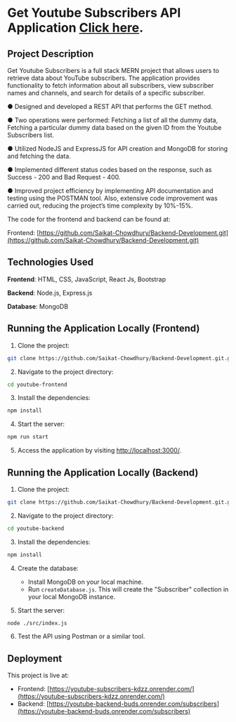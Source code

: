 ﻿# Get Youtube Subscribers API Application  [Click here](https://youtube-subscribers-kdzz.onrender.com/).

## Project Description

Get Youtube Subscribers is a full stack MERN project that allows users to retrieve data about YouTube subscribers. The application provides functionality to fetch information about all subscribers, view subscriber names and channels, and search for details of a specific subscriber.

● Designed and developed a REST API that performs the GET method.

● Two operations were performed: Fetching a list of all the dummy data,
Fetching a particular dummy data based on the given ID from the Youtube
Subscribers list.

● Utilized NodeJS and ExpressJS for API creation and MongoDB for storing and
fetching the data.

● Implemented different status codes based on the response, such as Success -
200 and Bad Request - 400.

● Improved project efficiency by implementing API documentation and testing
using the POSTMAN tool. Also, extensive code improvement was carried out,
reducing the project’s time complexity by 10%-15%.


The code for the frontend and backend can be found at:

Frontend: [https://github.com/Saikat-Chowdhury/Backend-Development.git](https://github.com/Saikat-Chowdhury/Backend-Development.git)

## Technologies Used

**Frontend**: HTML, CSS, JavaScript, React Js, Bootstrap

**Backend**: Node.js, Express.js

**Database**: MongoDB

## Running the Application Locally (Frontend)

1. Clone the project:

```bash
git clone https://github.com/Saikat-Chowdhury/Backend-Development.git.git
```

2. Navigate to the project directory:

```bash
cd youtube-frontend
```

3. Install the dependencies:

```bash
npm install
```

4. Start the server:

```bash
npm run start
```

5. Access the application by visiting [http://localhost:3000/](http://localhost:3000/).

## Running the Application Locally (Backend)

1. Clone the project:

```bash
git clone https://github.com/Saikat-Chowdhury/Backend-Development.git.git
```

2. Navigate to the project directory:

```bash
cd youtube-backend
```

3. Install the dependencies:

```bash
npm install
```

4. Create the database:

   - Install MongoDB on your local machine.
   - Run `createDatabase.js`. This will create the "Subscriber" collection in your local MongoDB instance.

5. Start the server:

```bash
node ./src/index.js
```

6. Test the API using Postman or a similar tool.

## Deployment

This project is live at:

- Frontend: [https://youtube-subscribers-kdzz.onrender.com/](https://youtube-subscribers-kdzz.onrender.com/)
- Backend: [https://youtube-backend-buds.onrender.com/subscribers](https://youtube-backend-buds.onrender.com/subscribers)
##
